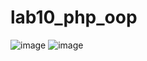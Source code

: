 # lab10_php_oop
![image](https://github.com/AbiyanfarasDanuyasa/lab10_php_oop/assets/115562487/5c9cb9bb-cd24-4aaf-b55c-d342acd9c769)
![image](https://github.com/AbiyanfarasDanuyasa/lab10_php_oop/assets/115562487/55f5dfc5-0abe-454b-add8-afea1ad4a3af)

